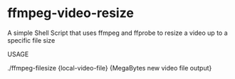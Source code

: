 # ffmpeg-video-resize
A simple Shell Script that uses ffmpeg and ffprobe to resize a video up to a specific file size

USAGE

./ffmpeg-filesize  {local-video-file}  {MegaBytes new video file output}
